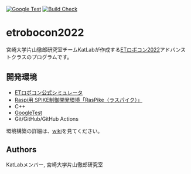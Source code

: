 [![Google Test](https://github.com/KatLab-MiyazakiUniv/etrobocon2022/actions/workflows/google-test.yaml/badge.svg)](https://github.com/KatLab-MiyazakiUniv/etrobocon2022/actions/workflows/google-test.yaml)
[![Build Check](https://github.com/KatLab-MiyazakiUniv/etrobocon2022/actions/workflows/build-check.yaml/badge.svg)](https://github.com/KatLab-MiyazakiUniv/etrobocon2022/actions/workflows/build-check.yaml)

# etrobocon2022
宮崎大学片山徹郎研究室チームKatLabが作成する[ETロボコン2022](https://www.etrobo.jp/)アドバンストクラスのプログラムです。



## 開発環境
- [ETロボコン公式シミュレータ](https://github.com/ETrobocon/etrobo)
- [Raspi用 SPIKE制御開発環境「RasPike（ラスパイク）」](https://github.com/ETrobocon/RasPike)
- C++
- [GoogleTest](https://github.com/google/googletest)
- Git/GitHub/GitHub Actions

環境構築の詳細は、[wiki](https://github.com/KatLab-MiyazakiUniv/etrobocon2022/wiki)を見てください。

## Authors
KatLabメンバー, 宮崎大学片山徹郎研究室
